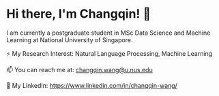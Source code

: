 # Hi there, I'm Changqin! 👋

I am currently a postgraduate student in MSc Data Science and Machine Learning at National University of Singapore.

⚡ My Research Interest: Natural Language Processing, Machine Learning 

📫 You can reach me at: <a href="mailto:changqin.wang@u.nus.edu">changqin.wang@u.nus.edu</a>

🔗 My LinkedIn: https://www.linkedin.com/in/changqin-wang/
